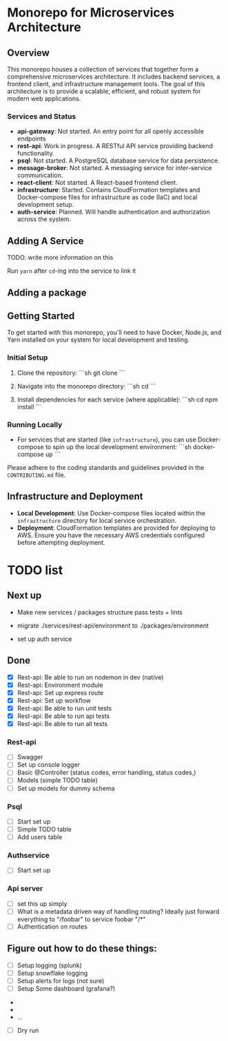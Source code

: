 # Monorepo for Microservices Architecture

## Overview

This monorepo houses a collection of services that together form a comprehensive microservices architecture. It includes backend services, a frontend client, and infrastructure management tools. The goal of this architecture is to provide a scalable, efficient, and robust system for modern web applications.

### Services and Status

-   **api-gateway**: Not started. An entry point for all openly accessible endpoints
-   **rest-api**: Work in progress. A RESTful API service providing backend functionality.
-   **psql**: Not started. A PostgreSQL database service for data persistence.
-   **message-broker**: Not started. A messaging service for inter-service communication.
-   **react-client**: Not started. A React-based frontend client.
-   **infrastructure**: Started. Contains CloudFormation templates and Docker-compose files for infrastructure as code (IaC) and local development setup.
-   **auth-service**: Planned. Will handle authentication and authorization across the system.

## Adding A Service

TODO: write more information on this

Run `yarn` after `cd`-ing into the service to link it

## Adding a package

## Getting Started

To get started with this monorepo, you'll need to have Docker, Node.js, and Yarn installed on your system for local development and testing.

### Initial Setup

1. Clone the repository:
   \```sh
   git clone <repository-url>
   \```

2. Navigate into the monorepo directory:
   \```sh
   cd <monorepo-directory>
   \```

3. Install dependencies for each service (where applicable):
   \```sh
   cd <service-directory>
   npm install
   \```

### Running Locally

-   For services that are started (like `infrastructure`), you can use Docker-compose to spin up the local development environment:
    \```sh
    docker-compose up
    \```

Please adhere to the coding standards and guidelines provided in the `CONTRIBUTING.md` file.

## Infrastructure and Deployment

-   **Local Development**: Use Docker-compose files located within the `infrastructure` directory for local service orchestration.
-   **Deployment**: CloudFormation templates are provided for deploying to AWS. Ensure you have the necessary AWS credentials configured before attempting deployment.

# TODO list

## Next up

-   Make new services / packages structure pass tests + lints

-   migrate ./services/rest-api/environment to ./packages/environment
-   set up auth service

## Done

-   [x] Rest-api: Be able to run on nodemon in dev (native)
-   [x] Rest-api: Environment module
-   [x] Rest-api: Set up express route
-   [x] Rest-api: Set up workflow
-   [x] Rest-api: Be able to run unit tests
-   [x] Rest-api: Be able to run api tests
-   [x] Rest-api: Be able to run all tests

### Rest-api

-   [ ] Swagger
-   [ ] Set up console logger
-   [ ] Basic @Controller (status codes, error handling, status codes,)
-   [ ] Models (simple TODO table)
-   [ ] Set up models for dummy schema

### Psql

-   [ ] Start set up
-   [ ] Simple TODO table
-   [ ] Add users table

### Authservice

-   [ ] Start set up

### Api server

-   [ ] set this up simply
-   [ ] What is a metadata driven way of handling routing? Ideally just forward everything to "/foobar" to service foobar "/\*"
-   [ ] Authentication on routes

## Figure out how to do these things:

-   [ ] Setup logging (splunk)
-   [ ] Setup snowflake logging
-   [ ] Setup alerts for logs (not sure)
-   [ ] Setup Some dashboard (grafana?)
-
-
-   ...
-   [ ] Dry run
